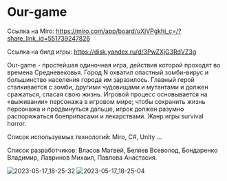 # Our-game
Ссылка на Miro: https://miro.com/app/board/uXjVPgkhj_c=/?share_link_id=551739247826

Ссылка на билд игры: https://disk.yandex.ru/d/3PwZXjG3RdVZ3g

Our-game - простейшая одиночная игра, действия которой проходят во времена Средневековья. Город N охватил опастный зомби-вирус и большинство населения города им заразилось. Главный герой сталкивается с зомби, другими чудовищами и мутантами и должен сражаться, спасая свою жизнь. Игровой процесс основывается на «выживании» персонажа в игровом мире; чтобы сохранить жизнь персонажа и продвинуться дальше, игрок должен разумно распоряжаться боеприпасами и лекарствами. Жанр игры survival horror.

Список используемых технологий: Miro, C#, Unity ...

Список разработчиков: Власов Матвей, Беляев Всеволод, Бондаренко Владимир, Лавринов Михаил, Павлова Анастасия.

![2023-05-17_18-25-32](https://github.com/Matvey53/Our-game/assets/112934328/b1a16211-ec1e-4661-aa13-fa691ee8af4b)
![2023-05-17_18-25-04](https://github.com/Matvey53/Our-game/assets/112934328/ee412fea-f46b-4475-8b05-47fe519b2ce0)

